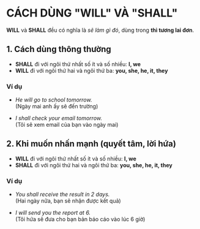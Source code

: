 # CÁCH DÙNG "WILL" VÀ "SHALL"

**WILL** và **SHALL** đều có nghĩa là *sẽ làm gì đó*, dùng trong **thì tương lai đơn**.

## 1. Cách dùng thông thường
- **SHALL** đi với ngôi thứ nhất số ít và số nhiều: **I, we**
- **WILL** đi với ngôi thứ hai và ngôi thứ ba: **you, she, he, it, they**

### Ví dụ
- *He will go to school tomorrow.*  
  (Ngày mai anh ấy sẽ đến trường)

- *I shall check your email tomorrow.*  
  (Tôi sẽ xem email của bạn vào ngày mai)


## 2. Khi muốn nhấn mạnh (quyết tâm, lời hứa)
- **WILL** đi với ngôi thứ nhất số ít và số nhiều: **I, we**
- **SHALL** đi với ngôi thứ hai và ngôi thứ ba: **you, she, he, it, they**

### Ví dụ
- *You shall receive the result in 2 days.*  
  (Hai ngày nữa, bạn sẽ nhận được kết quả)

- *I will send you the report at 6.*  
  (Tôi hứa sẽ đưa cho bạn bản báo cáo vào lúc 6 giờ)
